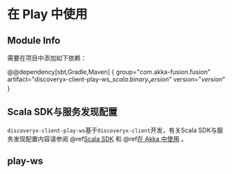 # 在 Play 中使用

## Module Info

需要在项目中添加如下依赖：

@@dependency[sbt,Gradle,Maven] { group="com.akka-fusion.fusion" artifact="discoveryx-client-play-ws_$scala.binary_version$" version="$version$" }

## Scala SDK与服务发现配置

`discoveryx-client-play-ws`基于`discoveryx-client`开发，有关Scala SDK与服务发现配置内容请参阅 @ref[Scala SDK](sdk-scala.md) 和 @ref[在 Akka 中使用](akka.md) 。 

## play-ws


